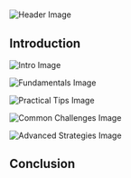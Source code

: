 # 


![Header Image](https://fal.media/files/kangaroo/_eUZnjumYRHnNEw9JOqeJ.png)

## Introduction


![Intro Image](https://fal.media/files/penguin/QbTvsBYe23hhP6knxKE5P.png)

<a href=".html"></a>

![Fundamentals Image](https://fal.media/files/penguin/hR1nzOnDrNH2XcQxp5AWg.png)

<a href=".html"></a>

![Practical Tips Image](https://fal.media/files/koala/qeeFls5hQlGZhHZj3YnXo.png)

<a href=".html"></a>

![Common Challenges Image](https://fal.media/files/lion/3ji4_6mWiQM5ceE8wAmsB.png)

<a href=".html"></a>

![Advanced Strategies Image](https://fal.media/files/penguin/EjCstG--66VPqm-v3yfCv.png)

## Conclusion

